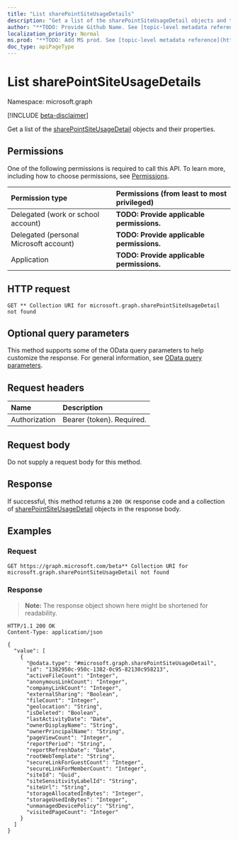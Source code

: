```yaml
---
title: "List sharePointSiteUsageDetails"
description: "Get a list of the sharePointSiteUsageDetail objects and their properties."
author: "**TODO: Provide Github Name. See [topic-level metadata reference](https://msgo.azurewebsites.net/add/document/guidelines/metadata.html#topic-level-metadata)**"
localization_priority: Normal
ms.prod: "**TODO: Add MS prod. See [topic-level metadata reference](https://msgo.azurewebsites.net/add/document/guidelines/metadata.html#topic-level-metadata)**"
doc_type: apiPageType
---
```


# List sharePointSiteUsageDetails
Namespace: microsoft.graph

[!INCLUDE [beta-disclaimer](../../includes/beta-disclaimer.md)]

Get a list of the [sharePointSiteUsageDetail](../resources/sharepointsiteusagedetail.md) objects and their properties.

## Permissions
One of the following permissions is required to call this API. To learn more, including how to choose permissions, see [Permissions](/graph/permissions-reference).

|Permission type|Permissions (from least to most privileged)|
|:---|:---|
|Delegated (work or school account)|**TODO: Provide applicable permissions.**|
|Delegated (personal Microsoft account)|**TODO: Provide applicable permissions.**|
|Application|**TODO: Provide applicable permissions.**|

## HTTP request

<!-- {
  "blockType": "ignored"
}
-->
``` http
GET ** Collection URI for microsoft.graph.sharePointSiteUsageDetail not found
```

## Optional query parameters
This method supports some of the OData query parameters to help customize the response. For general information, see [OData query parameters](/graph/query-parameters).

## Request headers
|Name|Description|
|:---|:---|
|Authorization|Bearer {token}. Required.|

## Request body
Do not supply a request body for this method.

## Response

If successful, this method returns a `200 OK` response code and a collection of [sharePointSiteUsageDetail](../resources/sharepointsiteusagedetail.md) objects in the response body.

## Examples

### Request
<!-- {
  "blockType": "request",
  "name": "list_sharepointsiteusagedetail"
}
-->
``` http
GET https://graph.microsoft.com/beta** Collection URI for microsoft.graph.sharePointSiteUsageDetail not found
```


### Response
>**Note:** The response object shown here might be shortened for readability.
<!-- {
  "blockType": "response",
  "truncated": true,
  "@odata.type": "Collection(microsoft.graph.sharePointSiteUsageDetail)"
}
-->
``` http
HTTP/1.1 200 OK
Content-Type: application/json

{
  "value": [
    {
      "@odata.type": "#microsoft.graph.sharePointSiteUsageDetail",
      "id": "1382950c-950c-1382-0c95-82130c958213",
      "activeFileCount": "Integer",
      "anonymousLinkCount": "Integer",
      "companyLinkCount": "Integer",
      "externalSharing": "Boolean",
      "fileCount": "Integer",
      "geolocation": "String",
      "isDeleted": "Boolean",
      "lastActivityDate": "Date",
      "ownerDisplayName": "String",
      "ownerPrincipalName": "String",
      "pageViewCount": "Integer",
      "reportPeriod": "String",
      "reportRefreshDate": "Date",
      "rootWebTemplate": "String",
      "secureLinkForGuestCount": "Integer",
      "secureLinkForMemberCount": "Integer",
      "siteId": "Guid",
      "siteSensitivityLabelId": "String",
      "siteUrl": "String",
      "storageAllocatedInBytes": "Integer",
      "storageUsedInBytes": "Integer",
      "unmanagedDevicePolicy": "String",
      "visitedPageCount": "Integer"
    }
  ]
}
```

